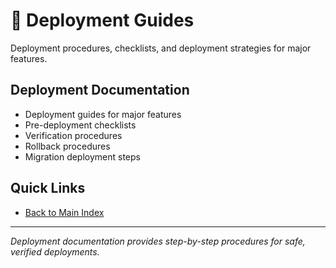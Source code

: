 # 🚀 Deployment Guides

Deployment procedures, checklists, and deployment strategies for major features.

## Deployment Documentation

- Deployment guides for major features
- Pre-deployment checklists
- Verification procedures
- Rollback procedures
- Migration deployment steps

## Quick Links

- [Back to Main Index](../README.md)

---

*Deployment documentation provides step-by-step procedures for safe, verified deployments.*
